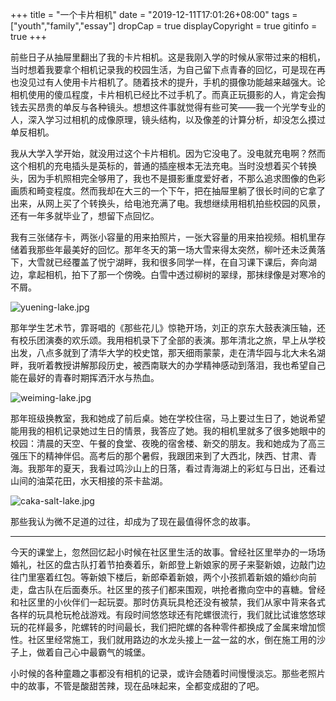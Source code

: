 +++
title = "一个卡片相机"
date = "2019-12-11T17:01:26+08:00"
tags = ["youth","family","essay"]
dropCap = true
displayCopyright = true
gitinfo = true
+++

前些日子从抽屉里翻出了我的卡片相机。这是我刚入学的时候从家带过来的相机，当时想着我要拿个相机记录我的校园生活，为自己留下点青春的回忆，可是现在再也没见过有人使用卡片相机了。随着技术的提升，手机的摄像功能越来越强大。论相机使用的傻瓜程度，卡片相机已经比不过手机了。而真正玩摄影的人，肯定会掏钱去买昂贵的单反与各种镜头。想想这件事就觉得有些可笑——我一个光学专业的人，深入学习过相机的成像原理，镜头结构，以及像差的计算分析，却没怎么摸过单反相机。

我从大学入学开始，就没用过这个卡片相机。因为它没电了。没电就充电啊？然而这个相机的充电插头是英标的，普通的插座根本无法充电。当时没想着买个转换头，因为手机照相完全够用了，我也不是摄影重度爱好者，不那么追求图像的色彩画质和畸变程度。然而我却在大三的一个下午，把在抽屉里躺了很长时间的它拿了出来，从网上买了个转换头，给电池充满了电。我想继续用相机拍些校园的风景，还有一年多就毕业了，想留下点回忆。

我有三张储存卡，两张小容量的用来拍照片，一张大容量的用来拍视频。相机里存储着我那些年最美好的回忆。那年冬天的第一场大雪来得太突然，柳叶还未泛黄落下，大雪就已经覆盖了悦宁湖畔，我和很多同学一样，在自习课下课后，奔向湖边，拿起相机，拍下了那一个傍晚。白雪中透过柳树的翠绿，那抹绿像是对寒冷的不屑。

![yuening-lake.jpg](/images/yuening-lake.jpg "雪中悦宁湖")

那年学生艺术节，霏哥唱的《那些花儿》惊艳开场，刘正的京东大鼓表演压轴，还有校乐团演奏的欢乐颂。我用相机录下了全部的表演。那年清北之旅，早上从学校出发，八点多就到了清华大学的校史馆，那天细雨蒙蒙，走在清华园与北大未名湖畔，我听着教授讲解那段历史，被西南联大的办学精神感动到落泪，我也希望自己能在最好的青春时期挥洒汗水与热血。

![weiming-lake.jpg](/images/weiming-lake.jpg "雨中博雅塔")

那年班级换教室，我和她成了前后桌。她在学校住宿，马上要过生日了，她说希望能用我的相机记录她过生日的情景，我答应了她。我的相机里就多了很多她眼中的校园：清晨的天空、午餐的食堂、夜晚的宿舍楼、新交的朋友。我和她成为了高三强压下的精神伴侣。高考后的那个暑假，我跟团来到了大西北，陕西、甘肃、青海。我那年的夏天，我看过鸣沙山上的日落，看过青海湖上的彩虹与日出，还看过山间的油菜花田，水天相接的茶卡盐湖。

![caka-salt-lake.jpg](/images/caka-salt-lake.jpg "茶卡盐湖")

那些我认为微不足道的过往，却成为了现在最值得怀念的故事。

---

今天的课堂上，忽然回忆起小时候在社区里生活的故事。曾经社区里举办的一场场婚礼，社区的盘古队打着节拍奏着乐，新郎登上新娘家的房子来娶新娘，边敲门边往门里塞着红包。等新娘下楼后，新郎牵着新娘，两个小孩抓着新娘的婚纱向前走，盘古队在后面奏乐。社区里的孩子们都来围观，哄抢者撒向空中的喜糖。曾经和社区里的小伙伴们一起玩耍。那时仿真玩具枪还没有被禁，我们从家中背来各式各样的玩具枪玩枪战游戏。有段时间悠悠球还有陀螺很流行，我们就比试谁悠悠球玩的花样最多，陀螺转的时间最长，我们把陀螺的各种零件都换成了金属来增加惯性。社区里经常施工，我们就用路边的水龙头接上一盆一盆的水，倒在施工用的沙子上，做着自己心中最霸气的城堡。

小时候的各种童趣之事都没有相机的记录，或许会随着时间慢慢淡忘。那些老照片中的故事，不管是酸甜苦辣，现在品味起来，全都变成甜的了吧。
